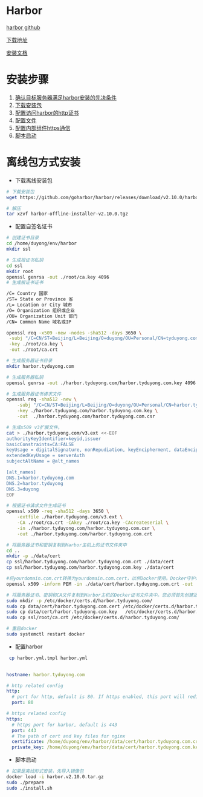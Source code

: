 # Harbor

[harbor github](https://github.com/goharbor/harbor)

[下载地址](https://github.com/goharbor/harbor/releases)

[安装文档](https://goharbor.io/docs/2.10.0/install-config/)

# 安装步骤

1.  [确认目标服务器满足harbor安装的先决条件](https://goharbor.io/docs/2.10.0/install-config/installation-prereqs/)
2. [下载安装包](https://goharbor.io/docs/2.10.0/install-config/download-installer/)
3. [配置访问harbor的http证书](https://goharbor.io/docs/2.10.0/install-config/configure-https/)
4. [配置文件](https://goharbor.io/docs/2.10.0/install-config/configure-yml-file/)
5. [配置内部组件https通信](https://goharbor.io/docs/2.10.0/install-config/configure-internal-tls/)
6. [脚本启动](https://goharbor.io/docs/2.10.0/install-config/run-installer-script/)


# 离线包方式安装

*  下载离线安装包

```bash
# 下载安装包
wget https://github.com/goharbor/harbor/releases/download/v2.10.0/harbor-offline-installer-v2.10.0.tgz

# 解压
tar xzvf harbor-offline-installer-v2.10.0.tgz
```

* 配置自签名证书

```bash
# 创建证书目录
cd /home/duyong/env/harbor
mkdir ssl

# 生成根证书私钥
cd ssl
mkdir root
openssl genrsa -out ./root/ca.key 4096 
# 生成根证书证书  

/C= Country 国家
/ST= State or Province 省
/L= Location or City 城市
/O= Organization 组织或企业
/OU= Organization Unit 部门
/CN= Common Name 域名或IP

openssl req -x509 -new -nodes -sha512 -days 3650 \
 -subj "/C=CN/ST=Beijing/L=Beijing/O=duyong/OU=Personal/CN=tyduyong.com" \
 -key ./root/ca.key \
 -out ./root/ca.crt

# 生成服务器证书目录
mkdir harbor.tyduyong.com

# 生成服务器私钥
openssl genrsa -out ./harbor.tyduyong.com/harbor.tyduyong.com.key 4096

# 生成服务器证书请求文件
openssl req -sha512 -new \
    -subj "/C=CN/ST=Beijing/L=Beijing/O=duyong/OU=Personal/CN=harbor.tyduyong.com" \
    -key ./harbor.tyduyong.com/harbor.tyduyong.com.key \
    -out  ./harbor.tyduyong.com/harbor.tyduyong.com.csr

# 生成x509 v3扩展文件。
cat > ./harbor.tyduyong.com/v3.ext <<-EOF
authorityKeyIdentifier=keyid,issuer
basicConstraints=CA:FALSE
keyUsage = digitalSignature, nonRepudiation, keyEncipherment, dataEncipherment
extendedKeyUsage = serverAuth
subjectAltName = @alt_names

[alt_names]
DNS.1=harbor.tyduyong.com
DNS.2=harbor.tyduyong
DNS.3=duyong
EOF

# 根据证书请求文件生成证书
openssl x509 -req -sha512 -days 3650 \
    -extfile ./harbor.tyduyong.com/v3.ext \
    -CA ./root/ca.crt -CAkey ./root/ca.key -CAcreateserial \
    -in ./harbor.tyduyong.com/harbor.tyduyong.com.csr \
    -out ./harbor.tyduyong.com/harbor.tyduyong.com.crt

# 将服务器证书和密钥复制到Harbor主机上的证书文件夹中
cd ..
mkdir -p ./data/cert
cp ssl/harbor.tyduyong.com/harbor.tyduyong.com.crt ./data/cert
cp ssl/harbor.tyduyong.com/harbor.tyduyong.com.key ./data/cert

#将yourdomain.com.crt转换为yourdomain.com.cert，以供Docker使用。Docker守护进程将.crt文件解释为CA证书，将.cert文件解释为客户端证书。
openssl x509 -inform PEM -in ./data/cert/harbor.tyduyong.com.crt -out ./data/cert/harbor.tyduyong.com.cert

# 将服务器证书、密钥和CA文件复制到Harbor主机的Docker证书文件夹中。您必须首先创建适当的文件夹。
sudo mkdir -p /etc/docker/certs.d/harbor.tyduyong.com/
sudo cp data/cert/harbor.tyduyong.com.cert /etc/docker/certs.d/harbor.tyduyong.com/
sudo cp data/cert/harbor.tyduyong.com.key   /etc/docker/certs.d/harbor.tyduyong.com/
sudo cp ssl/root/ca.crt /etc/docker/certs.d/harbor.tyduyong.com/

# 重启docker
sudo systemctl restart docker

```

* 配置harbor

```bash
 cp harbor.yml.tmpl harbor.yml
 
```

```yaml
hostname: harbor.tyduyong.com

# http related config
http:
  # port for http, default is 80. If https enabled, this port will redirect to https port
  port: 80

# https related config
https:
  # https port for harbor, default is 443
  port: 443
  # The path of cert and key files for nginx
  certificate: /home/duyong/env/harbor/data/cert/harbor.tyduyong.com.crt
  private_key: /home/duyong/env/harbor/data/cert/harbor.tyduyong.com.key
```

* 脚本启动

```bash
# 如果是离线形式安装，先导入镜像包
docker load -i harbor.v2.10.0.tar.gz
sudo ./prepare
sudo ./install.sh
```


